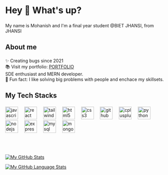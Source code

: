 <h1 align="left">Hey 👋 What's up?</h1>

###

<p align="left">My name is Mohanish and I'm a final year student @BIET JHANSI, from JHANSI</p>

###

<h2 align="left">About me</h2>

###

<p align="left">✨ Creating bugs since 2021<br>📚 Visit my portfolio: <a href="https://portfolio-nu-ecru-70.vercel.app/"> PORTFOLIO </a><br>SDE enthusiast and MERN developer.<br>🎲 Fun fact: I like solving big problems with people and enchace my skillsets.</p>

###

<h2 align="left">My Tech Stacks</h2>

###

<div align="left">
  <img src="https://cdn.jsdelivr.net/gh/devicons/devicon/icons/javascript/javascript-original.svg" height="40" alt="javascript logo"  />
  <img width="12" />
  <img src="https://cdn.jsdelivr.net/gh/devicons/devicon/icons/react/react-original.svg" height="40" alt="react logo"  />
  <img width="12" />
  <img src="https://cdn.jsdelivr.net/gh/devicons/devicon/icons/tailwindcss/tailwindcss-original-wordmark.svg" height="40" alt="tailwindcss logo"  />
  <img width="12" />
  <img src="https://cdn.jsdelivr.net/gh/devicons/devicon/icons/html5/html5-original.svg" height="40" alt="html5 logo"  />
  <img width="12" />
  <img src="https://cdn.jsdelivr.net/gh/devicons/devicon/icons/css3/css3-original.svg" height="40" alt="css3 logo"  />
  <img width="12" />
  <img src="https://cdn.jsdelivr.net/gh/devicons/devicon/icons/github/github-original.svg" height="40" alt="github logo"  />
  <img width="12" />
  <img src="https://cdn.jsdelivr.net/gh/devicons/devicon/icons/cplusplus/cplusplus-original.svg" height="40" alt="cplusplus logo"  />
  <img width="12" />
  <img src="https://cdn.jsdelivr.net/gh/devicons/devicon/icons/python/python-original.svg" height="40" alt="python logo"  />
  <img width="12" />
  <img src="https://cdn.jsdelivr.net/gh/devicons/devicon/icons/nodejs/nodejs-original.svg" height="40" alt="nodejs logo"  />
  <img width="12" />
  <img src="https://cdn.jsdelivr.net/gh/devicons/devicon/icons/express/express-original.svg" height="40" alt="express logo"  />
  <img width="12" />
  <img src="https://cdn.jsdelivr.net/gh/devicons/devicon/icons/mysql/mysql-original.svg" height="40" alt="mysql logo"  />
  <img width="12" />
  <img src="https://cdn.jsdelivr.net/gh/devicons/devicon/icons/mongodb/mongodb-original.svg" height="40" alt="mongodb logo"  />
  <br>  <br>  <br>  <br>
  
  [![My GitHub Stats](https://github-readme-stats.vercel.app/api/?username=mohanishpandey&count_private=true&theme=tokyonight&showicons=true)]()

  [![My GitHub Language Stats](https://github-readme-stats.vercel.app/api/top-langs/?username=mohanishpandey&langs_count=5&theme=tokyonight)]()
</div>

